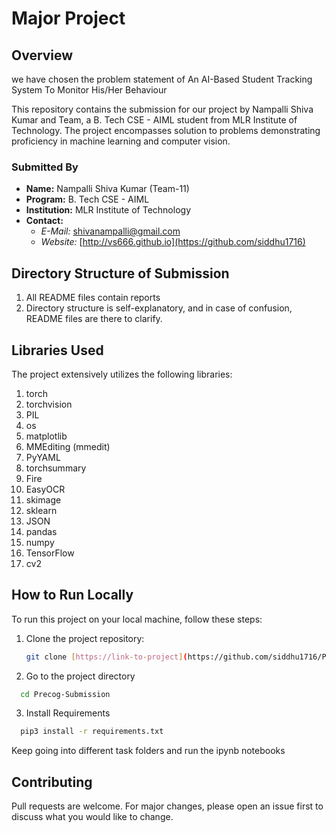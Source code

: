 # Major Project 

## Overview

we have chosen the problem statement of An AI-Based Student Tracking System To Monitor His/Her Behaviour

This repository contains the submission for our project by Nampalli Shiva Kumar and Team, a B. Tech CSE - AIML student from MLR Institute of Technology. The project encompasses solution to problems demonstrating proficiency in machine learning and computer vision.

### Submitted By

- **Name:** Nampalli Shiva Kumar (Team-11)
- **Program:** B. Tech CSE - AIML
- **Institution:** MLR Institute of Technology
- **Contact:** 
  - *E-Mail:* shivanampalli@gmail.com
  - *Website:* [http://vs666.github.io](https://github.com/siddhu1716)

## Directory Structure of Submission

1. All README files contain reports 
2. Directory structure is self-explanatory, and in case of confusion, README files are there to clarify.

## Libraries Used

The project extensively utilizes the following libraries:

1. torch
2. torchvision
3. PIL
4. os
5. matplotlib
6. MMEditing (mmedit)
7. PyYAML
8. torchsummary
9. Fire
10. EasyOCR
11. skimage
12. sklearn
13. JSON
14. pandas
15. numpy
16. TensorFlow
17. cv2

## How to Run Locally

To run this project on your local machine, follow these steps:

1. Clone the project repository:

   ```bash
   git clone [https://link-to-project](https://github.com/siddhu1716/Precog_Submission.git)
2. Go to the project directory

```bash
  cd Precog-Submission
```

3. Install Requirements

```bash
  pip3 install -r requirements.txt
```
Keep going into different task folders and run the ipynb notebooks

## Contributing

Pull requests are welcome. For major changes, please open an issue first
to discuss what you would like to change.
